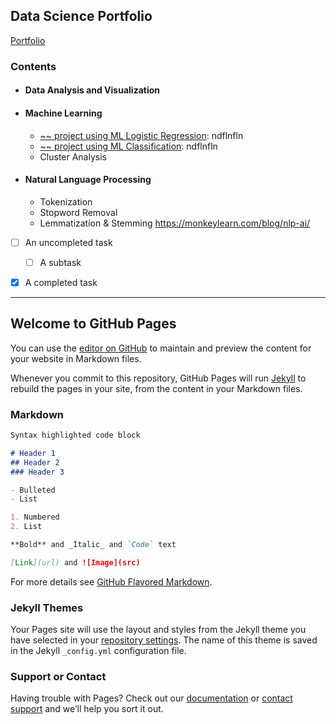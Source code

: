 ## Data Science Portfolio

[Portfolio](https://hheejuice.github.io/Heeju_Portfolio/)

### Contents
* #### Data Analysis and Visualization

* #### Machine Learning
  * [~~ project using ML Logistic Regression](url): ndflnfln
  * [~~ project using ML Classification](url): ndflnfln
  * Cluster Analysis
 
* #### Natural Language Processing
  * Tokenization
  * Stopword Removal
  * Lemmatization & Stemming
  https://monkeylearn.com/blog/nlp-ai/

 - [ ] An uncompleted task
    - [ ] A subtask
 - [x] A completed task


----

## Welcome to GitHub Pages

You can use the [editor on GitHub](https://github.com/hheejuice/Heeju_Portfolio/edit/main/README.md) to maintain and preview the content for your website in Markdown files.

Whenever you commit to this repository, GitHub Pages will run [Jekyll](https://jekyllrb.com/) to rebuild the pages in your site, from the content in your Markdown files.

### Markdown

```markdown
Syntax highlighted code block

# Header 1
## Header 2
### Header 3

- Bulleted
- List

1. Numbered
2. List

**Bold** and _Italic_ and `Code` text

[Link](url) and ![Image](src)
```

For more details see [GitHub Flavored Markdown](https://guides.github.com/features/mastering-markdown/).

### Jekyll Themes

Your Pages site will use the layout and styles from the Jekyll theme you have selected in your [repository settings](https://github.com/hheejuice/Heeju_Portfolio/settings). The name of this theme is saved in the Jekyll `_config.yml` configuration file.

### Support or Contact

Having trouble with Pages? Check out our [documentation](https://docs.github.com/categories/github-pages-basics/) or [contact support](https://github.com/contact) and we’ll help you sort it out.
